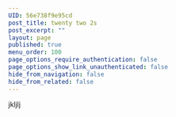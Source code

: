 ```yaml
---
UID: 56e738f9e95cd
post_title: twenty two 2s
post_excerpt: ""
layout: page
published: true
menu_order: 100
page_options_require_authentication: false
page_options_show_link_unauthenticated: false
hide_from_navigation: false
hide_from_related: false
---
```

jkljlj